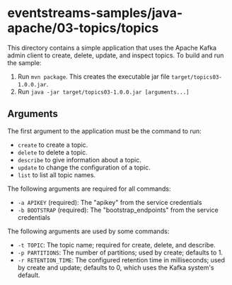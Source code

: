 # eventstreams-samples/java-apache/03-topics/topics

This directory contains a simple application that uses the Apache Kafka admin client
to create, delete, update, and inspect topics.
To build and run the sample:

1. Run `mvn package`. This creates the executable jar file `target/topics03-1.0.0.jar`.
2. Run `java -jar target/topics03-1.0.0.jar [arguments...]`

## Arguments

The first argument to the application must be the command to run:
- `create` to create a topic.
- `delete` to delete a topic.
- `describe` to give information about a topic.
- `update` to change the configuration of a topic.
- `list` to list all topic names.

The following arguments are required for all commands:

- `-a APIKEY` (required): The "apikey" from the service credentials
- `-b BOOTSTRAP` (required): The "bootstrap_endpoints" from the service credentials

The following arguments are used by some commands:
- `-t TOPIC`: The topic name; required for create, delete, and describe.
- `-p PARTITIONS`: The number of partitions; used by create; defaults to 1.
- `-r RETENTION_TIME`: The configured retention time in milliseconds; used by create and update; defaults to 0, which uses the Kafka system's default.

